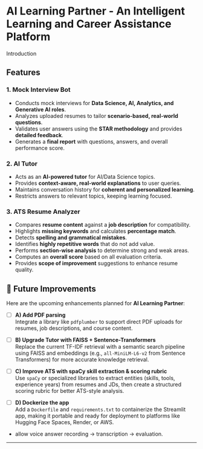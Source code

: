 # AI Learning Partner  - An Intelligent Learning and Career Assistance Platform
Introduction

## Features

### 1. Mock Interview Bot
- Conducts mock interviews for **Data Science, AI, Analytics, and Generative AI roles**.  
- Analyzes uploaded resumes to tailor **scenario-based, real-world questions**.  
- Validates user answers using the **STAR methodology** and provides **detailed feedback**.  
- Generates a **final report** with questions, answers, and overall performance score.  

### 2. AI Tutor
- Acts as an **AI-powered tutor** for AI/Data Science topics.  
- Provides **context-aware, real-world explanations** to user queries.  
- Maintains conversation history for **coherent and personalized learning**.  
- Restricts answers to relevant topics, keeping learning focused.

### 3. ATS Resume Analyzer
- Compares **resume content** against a **job description** for compatibility.  
- Highlights **missing keywords** and calculates **percentage match**.  
- Detects **spelling and grammatical mistakes**.  
- Identifies **highly repetitive words** that do not add value.  
- Performs **section-wise analysis** to determine strong and weak areas.  
- Computes an **overall score** based on all evaluation criteria.  
- Provides **scope of improvement** suggestions to enhance resume quality.  

## 🚀 Future Improvements

Here are the upcoming enhancements planned for **AI Learning Partner**:

- [ ] **A) Add PDF parsing**  
  Integrate a library like `pdfplumber` to support direct PDF uploads for resumes, job descriptions, and course content.

- [ ] **B) Upgrade Tutor with FAISS + Sentence-Transformers**  
  Replace the current TF-IDF retrieval with a semantic search pipeline using FAISS and embeddings (e.g., `all-MiniLM-L6-v2` from Sentence Transformers) for more accurate knowledge retrieval.

- [ ] **C) Improve ATS with spaCy skill extraction & scoring rubric**  
  Use `spaCy` or specialized libraries to extract entities (skills, tools, experience years) from resumes and JDs, then create a structured scoring rubric for better ATS-style analysis.

- [ ] **D) Dockerize the app**  
  Add a `Dockerfile` and `requirements.txt` to containerize the Streamlit app, making it portable and ready for deployment to platforms like Hugging Face Spaces, Render, or AWS.
-  allow voice answer recording → transcription → evaluation.

---

